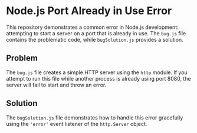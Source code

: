 # Node.js Port Already in Use Error

This repository demonstrates a common error in Node.js development: attempting to start a server on a port that is already in use.  The `bug.js` file contains the problematic code, while `bugSolution.js` provides a solution.

## Problem

The `bug.js` file creates a simple HTTP server using the `http` module. If you attempt to run this file while another process is already using port 8080, the server will fail to start and throw an error.

## Solution

The `bugSolution.js` file demonstrates how to handle this error gracefully using the `'error'` event listener of the `http.Server` object.